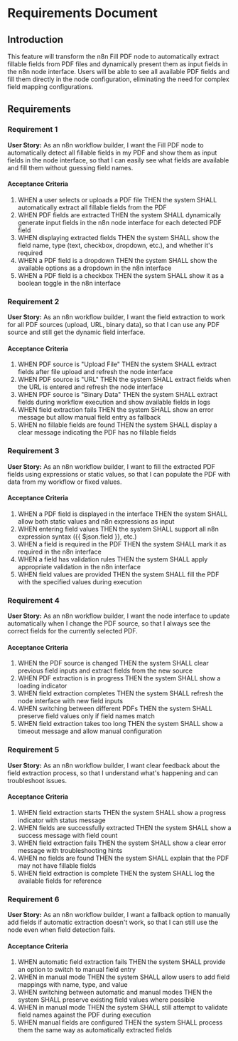 # Requirements Document

## Introduction

This feature will transform the n8n Fill PDF node to automatically extract fillable fields from PDF files and dynamically present them as input fields in the n8n node interface. Users will be able to see all available PDF fields and fill them directly in the node configuration, eliminating the need for complex field mapping configurations.

## Requirements

### Requirement 1

**User Story:** As an n8n workflow builder, I want the Fill PDF node to automatically detect all fillable fields in my PDF and show them as input fields in the node interface, so that I can easily see what fields are available and fill them without guessing field names.

#### Acceptance Criteria

1. WHEN a user selects or uploads a PDF file THEN the system SHALL automatically extract all fillable fields from the PDF
2. WHEN PDF fields are extracted THEN the system SHALL dynamically generate input fields in the n8n node interface for each detected PDF field
3. WHEN displaying extracted fields THEN the system SHALL show the field name, type (text, checkbox, dropdown, etc.), and whether it's required
4. WHEN a PDF field is a dropdown THEN the system SHALL show the available options as a dropdown in the n8n interface
5. WHEN a PDF field is a checkbox THEN the system SHALL show it as a boolean toggle in the n8n interface

### Requirement 2

**User Story:** As an n8n workflow builder, I want the field extraction to work for all PDF sources (upload, URL, binary data), so that I can use any PDF source and still get the dynamic field interface.

#### Acceptance Criteria

1. WHEN PDF source is "Upload File" THEN the system SHALL extract fields after file upload and refresh the node interface
2. WHEN PDF source is "URL" THEN the system SHALL extract fields when the URL is entered and refresh the node interface
3. WHEN PDF source is "Binary Data" THEN the system SHALL extract fields during workflow execution and show available fields in logs
4. WHEN field extraction fails THEN the system SHALL show an error message but allow manual field entry as fallback
5. WHEN no fillable fields are found THEN the system SHALL display a clear message indicating the PDF has no fillable fields

### Requirement 3

**User Story:** As an n8n workflow builder, I want to fill the extracted PDF fields using expressions or static values, so that I can populate the PDF with data from my workflow or fixed values.

#### Acceptance Criteria

1. WHEN a PDF field is displayed in the interface THEN the system SHALL allow both static values and n8n expressions as input
2. WHEN entering field values THEN the system SHALL support all n8n expression syntax ({{ $json.field }}, etc.)
3. WHEN a field is required in the PDF THEN the system SHALL mark it as required in the n8n interface
4. WHEN a field has validation rules THEN the system SHALL apply appropriate validation in the n8n interface
5. WHEN field values are provided THEN the system SHALL fill the PDF with the specified values during execution

### Requirement 4

**User Story:** As an n8n workflow builder, I want the node interface to update automatically when I change the PDF source, so that I always see the correct fields for the currently selected PDF.

#### Acceptance Criteria

1. WHEN the PDF source is changed THEN the system SHALL clear previous field inputs and extract fields from the new source
2. WHEN PDF extraction is in progress THEN the system SHALL show a loading indicator
3. WHEN field extraction completes THEN the system SHALL refresh the node interface with new field inputs
4. WHEN switching between different PDFs THEN the system SHALL preserve field values only if field names match
5. WHEN field extraction takes too long THEN the system SHALL show a timeout message and allow manual configuration

### Requirement 5

**User Story:** As an n8n workflow builder, I want clear feedback about the field extraction process, so that I understand what's happening and can troubleshoot issues.

#### Acceptance Criteria

1. WHEN field extraction starts THEN the system SHALL show a progress indicator with status message
2. WHEN fields are successfully extracted THEN the system SHALL show a success message with field count
3. WHEN field extraction fails THEN the system SHALL show a clear error message with troubleshooting hints
4. WHEN no fields are found THEN the system SHALL explain that the PDF may not have fillable fields
5. WHEN field extraction is complete THEN the system SHALL log the available fields for reference

### Requirement 6

**User Story:** As an n8n workflow builder, I want a fallback option to manually add fields if automatic extraction doesn't work, so that I can still use the node even when field detection fails.

#### Acceptance Criteria

1. WHEN automatic field extraction fails THEN the system SHALL provide an option to switch to manual field entry
2. WHEN in manual mode THEN the system SHALL allow users to add field mappings with name, type, and value
3. WHEN switching between automatic and manual modes THEN the system SHALL preserve existing field values where possible
4. WHEN in manual mode THEN the system SHALL still attempt to validate field names against the PDF during execution
5. WHEN manual fields are configured THEN the system SHALL process them the same way as automatically extracted fields